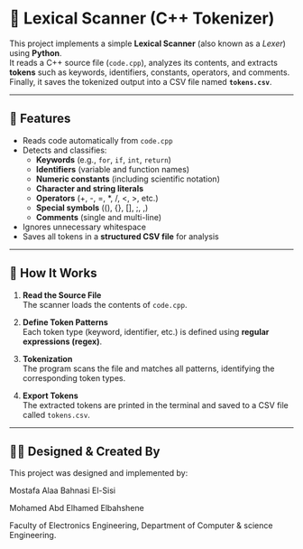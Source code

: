 # 🧩 Lexical Scanner (C++ Tokenizer)

This project implements a simple **Lexical Scanner** (also known as a *Lexer*) using **Python**.  
It reads a C++ source file (`code.cpp`), analyzes its contents, and extracts **tokens** such as keywords, identifiers, constants, operators, and comments.  
Finally, it saves the tokenized output into a CSV file named **`tokens.csv`**.

---

## 🚀 Features

- Reads code automatically from `code.cpp`
- Detects and classifies:
  - **Keywords** (e.g., `for`, `if`, `int`, `return`)
  - **Identifiers** (variable and function names)
  - **Numeric constants** (including scientific notation)
  - **Character and string literals**
  - **Operators** (+, -, =, *, /, <, >, etc.)
  - **Special symbols** ((), {}, [], ;, ,)
  - **Comments** (single and multi-line)
- Ignores unnecessary whitespace
- Saves all tokens in a **structured CSV file** for analysis

---

## 🧠 How It Works

1. **Read the Source File**  
   The scanner loads the contents of `code.cpp`.

2. **Define Token Patterns**  
   Each token type (keyword, identifier, etc.) is defined using **regular expressions (regex)**.

3. **Tokenization**  
   The program scans the file and matches all patterns, identifying the corresponding token types.

4. **Export Tokens**  
   The extracted tokens are printed in the terminal and saved to a CSV file called `tokens.csv`.

---

## 👨‍💻 Designed & Created By

This project was designed and implemented by:

Mostafa Alaa Bahnasi El-Sisi

Mohamed Abd Elhamed Elbahshene

Faculty of  Electronics Engineering,
Department of Computer & science Engineering.
